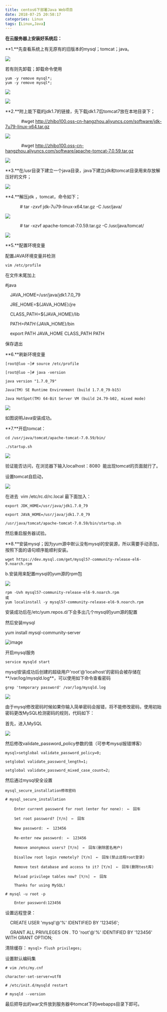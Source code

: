 ```yaml
---
title: centos6下部署Java Web项目
date: 2018-07-25 20:58:17
categories: Linux
tags: [Linux,Java]
---
```

**在云服务器上安装好系统后：**

**1.**先查看系统上有无原有的旧版本的mysql；tomcat；java。

![](http://upload-images.jianshu.io/upload_images/11830691-f6dfb82105b652dd?imageMogr2/auto-orient/strip%7CimageView2/2/w/1240)

若有则先卸载；卸载命令使用
```
yum -y remove mysql*;
yum -y remove mysql*;
```
![](http://upload-images.jianshu.io/upload_images/11830691-43d808f091a46f1f?imageMogr2/auto-orient/strip%7CimageView2/2/w/1240)

![](http://upload-images.jianshu.io/upload_images/11830691-ec95cd5f7262b443?imageMogr2/auto-orient/strip%7CimageView2/2/w/1240)

**2.**附上能下载的jdk1.7的链接，先下载jdk1.7后tomcat7放在本地目录下；

             #wget http://zhibo100.oss-cn-hangzhou.aliyuncs.com/software/jdk-7u79-linux-x64.tar.gz

![](http://upload-images.jianshu.io/upload_images/11830691-20b30a801774fa03?imageMogr2/auto-orient/strip%7CimageView2/2/w/1240)

             #wget http://zhibo100.oss-cn-hangzhou.aliyuncs.com/software/apache-tomcat-7.0.59.tar.gz

![](http://upload-images.jianshu.io/upload_images/11830691-1846e005397d0a7f?imageMogr2/auto-orient/strip%7CimageView2/2/w/1240)

**3.**在/usr目录下建立一个java目录，java下建立jdk和tomcat目录用来存放解压好的文件；

![](http://upload-images.jianshu.io/upload_images/11830691-f63b1755bbb61beb?imageMogr2/auto-orient/strip%7CimageView2/2/w/1240)

**4.**解压jdk ，tomcat，命令如下；

            # tar -zxvf jdk-7u79-linux-x64.tar.gz -C /usr/java/

![](http://upload-images.jianshu.io/upload_images/11830691-0a4c5d248baf452d?imageMogr2/auto-orient/strip%7CimageView2/2/w/1240)

            # tar -xzvf apache-tomcat-7.0.59.tar.gz -C /usr/java/tomcat/

![](http://upload-images.jianshu.io/upload_images/11830691-f0f055251f501663?imageMogr2/auto-orient/strip%7CimageView2/2/w/1240)

**5.**配置环境变量

配置JAVA环境变量并检测
 ```
vim /etc/profile
 ```
在文件末尾加上

#java

    JAVA_HOME=/usr/java/jdk1.7.0_79

    JRE_HOME=${JAVA_HOME}/jre

    CLASS_PATH=${JAVA_HOME}/lib

    PATH=$PATH:${JAVA_HOME}/bin

    export PATH JAVA_HOME CLASS_PATH PATH

保存退出

**6.**刷新环境变量
```
[root@luo ~]# source /etc/profile

[root@luo ~]# java -version

java version "1.7.0_79"

Java(TM) SE Runtime Environment (build 1.7.0_79-b15)

Java HotSpot(TM) 64-Bit Server VM (build 24.79-b02, mixed mode)
```
![](http://upload-images.jianshu.io/upload_images/11830691-17885fd9a976e687?imageMogr2/auto-orient/strip%7CimageView2/2/w/1240)

如图说明Java安装成功。

**7.**开启tomcat：
```
cd /usr/java/tomcat/apache-tomcat-7.0.59/bin/

./startup.sh
```
![](http://upload-images.jianshu.io/upload_images/11830691-4bc0af23b71f1818?imageMogr2/auto-orient/strip%7CimageView2/2/w/1240)

验证能否访问，在浏览器下输入localhost：8080  能出现tomcat的页面就行了。

设置tomcat自启动，

![](http://upload-images.jianshu.io/upload_images/11830691-132c6530d79a13a2?imageMogr2/auto-orient/strip%7CimageView2/2/w/1240)

在进去  vim /etc/rc.d/rc.local 最下面加入：
```
export JDK_HOME=/usr/java/jdk1.7.0_79

export JAVA_HOME=/usr/java/jdk1.7.0_79

/usr/java/tomcat/apache-tomcat-7.0.59/bin/startup.sh
```
然后重启服务器试验。

**8.**安装mysql；因为yum源中默认没有mysql的安装源，所以需要手动添加，按照下面的语句顺序能顺利安装。

```
wget https://dev.mysql.com/get/mysql57-community-release-el6-9.noarch.rpm
```

b.安装用来配置mysql的yum源的rpm包

![](http://upload-images.jianshu.io/upload_images/11830691-2f80780e9aa910eb?imageMogr2/auto-orient/strip%7CimageView2/2/w/1240)
```
rpm -Uvh mysql57-community-release-el6-9.noarch.rpm
或
yum localinstall -y mysql57-community-release-el6-9.noarch.rpm
```
安装成功后在/etc/yum.repos.d/下会多出几个mysql的yum源的配置

然后安装mysql

yum install mysql-community-server

![image](http://upload-images.jianshu.io/upload_images/11830691-357a3cb0da52fede?imageMogr2/auto-orient/strip%7CimageView2/2/w/1240)

开启mysql服务
```
service mysqld start
```
mysql安装成功后创建的超级用户'root'@'localhost'的密码会被存储在**/var/log/mysqld.log**，可以使用如下命令查看密码
```
grep 'temporary password' /var/log/mysqld.log
```
![](http://upload-images.jianshu.io/upload_images/11830691-657e8f3558316810?imageMogr2/auto-orient/strip%7CimageView2/2/w/1240)

由于mysql修改密码时候如果你输入简单密码会报错，将不能修改密码，使用初始密码更改MySQL检测密码的规则，代码如下：

首先，进入MySQL

![](http://upload-images.jianshu.io/upload_images/11830691-8e28c51ae237a245?imageMogr2/auto-orient/strip%7CimageView2/2/w/1240)

然后修改validate_password_policy参数的值（可参考mysql报错博客）

```
mysql>setglobal validate_password_policy=0;

setglobal validate_password_length=1;

setglobal validate_password_mixed_case_count=2;
```

然后通过mysql安全设置

```
mysql_secure_installation修改密码

# mysql_secure_installation

    Enter current password for root (enter for none):　←　回车 

    Set root password? [Y/n]　←　回车 

    New password:　←　123456 

    Re-enter new password:　←　123456 

    Remove anonymous users? [Y/n]　←　回车(删除匿名用户) 

    Disallow root login remotely? [Y/n]　←　回车(禁止远程root登录) 

    Remove test database and access to it? [Y/n]　←　回车(删除test库) 

    Reload privilege tables now? [Y/n]　←　回车 

    Thanks for using MySQL! 

# mysql -u root -p 

    Enter password:123456 
```

设置远程登录：

    CREATE USER 'mysql'@'%' IDENTIFIED BY '123456';

    GRANT ALL PRIVILEGES ON *.* TO 'root'@'%' IDENTIFIED BY '123456' WITH GRANT OPTION;

清除缓存：
`mysql> flush privileges;`

设置默认编码集

```
# vim /etc/my.cnf  

character-set-server=utf8

# /etc/init.d/mysqld restart  

# mysqld --version
```
最后把导出的war文件放到服务器中tomcat下的webapps目录下即可。
